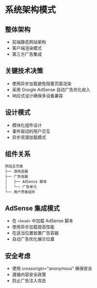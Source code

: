 # 系统架构模式

## 整体架构
- 前端静态网站架构
- 客户端渲染模式
- 第三方广告集成

## 关键技术决策
- 使用异步加载避免阻塞页面渲染
- 采用 Google AdSense 自动广告优化收入
- 响应式设计确保多设备兼容

## 设计模式
- 模块化组件设计
- 事件驱动的用户交互
- 异步资源加载模式

## 组件关系
```
网站主页面
├── 游戏容器
├── 广告容器
│   ├── AdSense 脚本
│   └── 广告单元
└── 用户界面组件
```

## AdSense 集成模式
- 在 `<head>` 中加载 AdSense 脚本
- 使用异步加载提高性能
- 在适当位置放置广告容器
- 自动广告优化展示位置

## 安全考虑
- 使用 crossorigin="anonymous" 确保安全
- 遵循内容安全政策
- 防止广告注入攻击